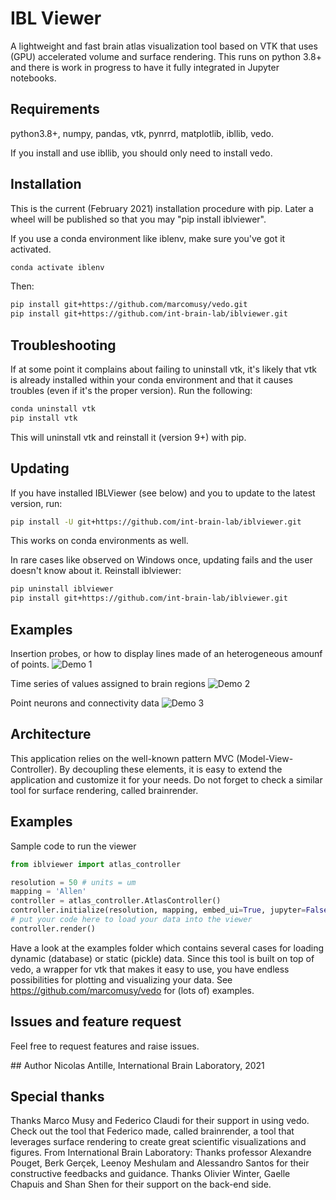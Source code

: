 # IBL Viewer
A lightweight and fast brain atlas visualization tool based on VTK that uses (GPU) accelerated volume and surface rendering. This runs on python 3.8+ and there is work in progress to have it fully integrated in Jupyter notebooks.

## Requirements
python3.8+, numpy, pandas, vtk, pynrrd, matplotlib, ibllib, vedo.

If you install and use ibllib, you should only need to install vedo.

## Installation
This is the current (February 2021) installation procedure with pip.
Later a wheel will be published so that you may "pip install iblviewer".

If you use a conda environment like iblenv, make sure you've got it activated.
```bash
conda activate iblenv
```
Then:
```bash
pip install git+https://github.com/marcomusy/vedo.git
pip install git+https://github.com/int-brain-lab/iblviewer.git
```

## Troubleshooting
If at some point it complains about failing to uninstall vtk, it's likely that vtk is already installed within your conda environment and that it causes troubles (even if it's the proper version).
Run the following:
```bash
conda uninstall vtk
pip install vtk
```
This will uninstall vtk and reinstall it (version 9+) with pip.

## Updating
If you have installed IBLViewer (see below) and you to update to the latest version, run:
```bash
pip install -U git+https://github.com/int-brain-lab/iblviewer.git
```
This works on conda environments as well.

In rare cases like observed on Windows once, updating fails and the user doesn't know about it. Reinstall iblviewer:
```bash
pip uninstall iblviewer
pip install git+https://github.com/int-brain-lab/iblviewer.git
```

## Examples
Insertion probes, or how to display lines made of an heterogeneous amounf of points.
![Demo 1](preview/insertion_probes.gif?raw=true)

Time series of values assigned to brain regions
![Demo 2](preview/volume_scalars.gif?raw=true)

Point neurons and connectivity data
![Demo 3](preview/point_neurons.gif?raw=true)

## Architecture
This application relies on the well-known pattern MVC (Model-View-Controller).
By decoupling these elements, it is easy to extend the application and customize it for your needs.
Do not forget to check a similar tool for surface rendering, called brainrender.

## Examples 
Sample code to run the viewer
```python
from iblviewer import atlas_controller

resolution = 50 # units = um
mapping = 'Allen'
controller = atlas_controller.AtlasController()
controller.initialize(resolution, mapping, embed_ui=True, jupyter=False)
# put your code here to load your data into the viewer
controller.render()
```

Have a look at the examples folder which contains several cases for loading dynamic (database) or static (pickle) data. Since this tool is built on top of vedo, a wrapper for vtk that makes it easy to use, you have endless possibilities for plotting and visualizing your data. See https://github.com/marcomusy/vedo for (lots of) examples.

## Issues and feature request
Feel free to request features and raise issues.

## Author
Nicolas Antille, International Brain Laboratory, 2021

## Special thanks
Thanks Marco Musy and Federico Claudi for their support in using vedo. Check out the tool that Federico made, called brainrender, a tool that leverages surface rendering to create great scientific visualizations and figures.
From International Brain Laboratory:
Thanks professor Alexandre Pouget, Berk Gerçek, Leenoy Meshulam and Alessandro Santos for their constructive feedbacks and guidance.
Thanks Olivier Winter, Gaelle Chapuis and Shan Shen for their support on the back-end side.
